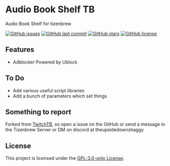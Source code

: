 # Audio Book Shelf TB
Audio Book Shelf for tizenbrew

[![GitHub issues](https://img.shields.io/github/issues/alexnolan/abs.svg)](https://github.com/alexnolan/abs/issues)
[![GitHub last commit](https://img.shields.io/github/last-commit/alexnolan/abs.svg)](https://github.com/alexnolan/abs/commits)
[![GitHub stars](https://img.shields.io/github/stars/alexnolan/abs.svg)](https://github.com/alexnolan/abs)
[![GitHub license](https://img.shields.io/github/license/alexnolan/abs.svg)](https://github.com/alexnolan/abs/blob/master/LICENSE)

## Features

* Adblocker Powered by Ublock

## To Do

* Add various useful script libraries
* Add a bunch of parameters which set things

## Something to report

Forked from [TwitchTB](https://github.com/owen-the-kid/TwitchTB), so open a issue on the GitHub or send a message in the Tizenbrew Server or DM on discord at theupsidedownshaggy 

## License

This project is licensed under the [GPL-3.0-only License](https://github.com/alexnolan/abs/blob/master/LICENSE).
